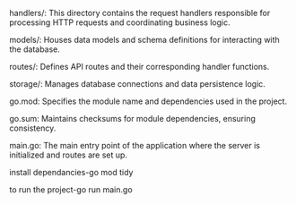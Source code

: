 handlers/: This directory contains the request handlers responsible for processing HTTP requests and coordinating business logic.

models/: Houses data models and schema definitions for interacting with the database.

routes/: Defines API routes and their corresponding handler functions.

storage/: Manages database connections and data persistence logic.

go.mod: Specifies the module name and dependencies used in the project.

go.sum: Maintains checksums for module dependencies, ensuring consistency.

main.go: The main entry point of the application where the server is initialized and routes are set up.



install dependancies-go mod tidy

to run the project-go run main.go
